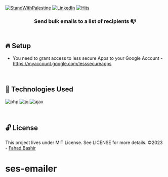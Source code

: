 <!-- PROJECT SHIELDS -->
[![StandWithPalestine](https://github.com/Safouene1/support-palestine-banner/blob/master/StandWithPalestine.svg)](https://github.com/Safouene1/support-palestine-banner)
[![LinkedIn][linkedin-shield]](https://www.linkedin.com/in/fahad-bashir-354044164/)
[![Hits](https://hits.seeyoufarm.com/api/count/incr/badge.svg?url=https%3A%2F%2Fgithub.com%2Fspookey007%2Fses-emailer&count_bg=%2379C83D&title_bg=%23555555&icon=&icon_color=%23E7E7E7&title=hits&edge_flat=false)](https://hits.seeyoufarm.com)


<!-- PROJECT -->
<p align="center">
  <h3 align="center"> 
    Send bulk emails to a list of recipients 📭
  <br />  <br />
    </h3> 
<!--   <p align="center">
    <img src="https://user-images.githubusercontent.com/47280551/62348858-6b6eca00-b4d4-11e9-981c-a6115749d55d.gif" alt="giff" >
    <br />
    <br />
    <a href="https://github.com/lucioerlan/Email-Marketing/issues">Report Bug</a>
    ·
    <a href="https://github.com/lucioerlan/Email-Marketing/issues">Request Feature</a>
  </p> -->
</p>

<!-- SETUP -->

## 🔥 Setup

- You need to grant access to less secure Apps to your Google Account - https://myaccount.google.com/lesssecureapps

<br />

<!-- Technologies -->

## 🚀 Technologies Used

![php](https://user-images.githubusercontent.com/47280551/66280697-43ae3080-e88e-11e9-86f8-201d32a3ab65.gif)
![jq](https://user-images.githubusercontent.com/47280551/66280701-46a92100-e88e-11e9-811a-26a84186dd79.png)
![ajax](https://user-images.githubusercontent.com/47280551/66280720-5c1e4b00-e88e-11e9-88e9-49b94fbb7da3.png)

<br />

<!-- LICENSE -->

## 🔓 License

This project lives under MIT License. See LICENSE for more details. ©2023 - [Fahad Bashir](https://www.linkedin.com/in/fahad-bashir-354044164)

<!-- MARKDOWN LINKS & IMAGES -->
<!-- https://www.markdownguide.org/basic-syntax/#reference-style-links -->

[contributors-shield]: https://img.shields.io/github/contributors/othneildrew/Best-README-Template.svg?style=flat-square
[contributors-url]: https://github.com/othneildrew/Best-README-Template/graphs/contributors
[forks-shield]: https://img.shields.io/github/forks/othneildrew/Best-README-Template.svg?style=flat-square
[forks-url]: https://github.com/othneildrew/Best-README-Template/network/members
[stars-shield]: https://img.shields.io/github/stars/othneildrew/Best-README-Template.svg?style=flat-square
[stars-url]: https://github.com/othneildrew/Best-README-Template/stargazers
[issues-shield]: https://img.shields.io/github/issues/othneildrew/Best-README-Template.svg?style=flat-square
[issues-url]: https://github.com/othneildrew/Best-README-Template/issues
[license-shield]: https://img.shields.io/github/license/othneildrew/Best-README-Template.svg?style=flat-square
[license-url]: https://github.com/othneildrew/Best-README-Template/blob/master/LICENSE.txt
[linkedin-shield]: https://img.shields.io/badge/-LinkedIn-black.svg?style=flat-square&logo=linkedin&colorB=555
[linkedin-url]: https://www.linkedin.com/in/fahad-bashir-354044164
[product-screenshot]: images/screenshot.png
# ses-emailer